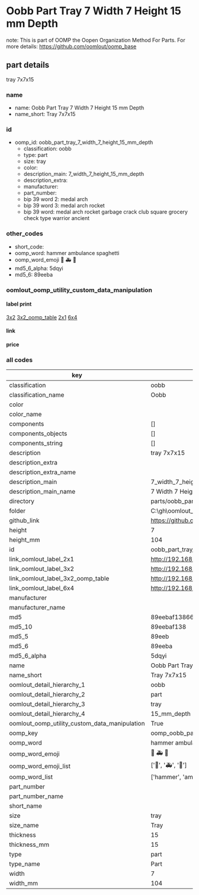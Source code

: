 # Oobb Part Tray 7 Width 7 Height 15 mm Depth  

note: This is part of OOMP the Oopen Organization Method For Parts. For more details: https://github.com/oomlout/oomp_base

##  part details
  



tray 7x7x15



### name
* name: Oobb Part Tray 7 Width 7 Height 15 mm Depth
* name_short: Tray 7x7x15 
### id
* oomp_id: oobb_part_tray_7_width_7_height_15_mm_depth
  * classification: oobb
  * type: part
  * size: tray
  * color: 
  * description_main: 7_width_7_height_15_mm_depth
  * description_extra: 
  * manufacturer: 
  * part_number: 
  * bip 39 word 2: medal arch
  * bip 39 word 3: medal arch rocket
  * bip 39 word: medal arch rocket garbage crack club square grocery check type warrior ancient

### other_codes
* short_code: 
* oomp_word: hammer ambulance spaghetti
* oomp_word_emoji :hammer: :ambulance: :spaghetti:
* md5_6_alpha: 5dqyi
* md5_6: 89eeba






### oomlout_oomp_utility_custom_data_manipulation
#### label print
[3x2](http://192.168.1.245:1112/?label=oomp%205dqyi)
[3x2_oomp_table](http://192.168.1.108:1112/?label=oomp%205dqyi)
[2x1](http://192.168.1.242:1112/?label=oomp%205dqyi)
[6x4](http://192.168.1.55:1112/?label=oomp%205dqyi)    

#### link

                              

#### price







### all codes 
| key | value |  
| --- | --- |  
| classification | oobb |  
| classification_name | Oobb |  
| color |  |  
| color_name |  |  
| components | [] |  
| components_objects | [] |  
| components_string | [] |  
| description | tray 7x7x15 |  
| description_extra |  |  
| description_extra_name |  |  
| description_main | 7_width_7_height_15_mm_depth |  
| description_main_name | 7 Width 7 Height 15 mm Depth |  
| directory | parts/oobb_part_tray_7_width_7_height_15_mm_depth |  
| folder | C:\gh\oomlout_oobb_version_4_generated_parts\parts\oobb_part_tray_7_width_7_height_15_mm_depth |  
| github_link | https://github.com/oomlout/oomlout_oomp_part_src/tree/main/parts/oobb_part_tray_7_width_7_height_15_mm_depth |  
| height | 7 |  
| height_mm | 104 |  
| id | oobb_part_tray_7_width_7_height_15_mm_depth |  
| link_oomlout_label_2x1 | http://192.168.1.242:1112/?label=oomp%205dqyi |  
| link_oomlout_label_3x2 | http://192.168.1.245:1112/?label=oomp%205dqyi |  
| link_oomlout_label_3x2_oomp_table | http://192.168.1.108:1112/?label=oomp%205dqyi |  
| link_oomlout_label_6x4 | http://192.168.1.55:1112/?label=oomp%205dqyi |  
| manufacturer |  |  
| manufacturer_name |  |  
| md5 | 89eebaf13866da6cb098e5f976c2c452 |  
| md5_10 | 89eebaf138 |  
| md5_5 | 89eeb |  
| md5_6 | 89eeba |  
| md5_6_alpha | 5dqyi |  
| name | Oobb Part Tray 7 Width 7 Height 15 mm Depth |  
| name_short | Tray 7x7x15  |  
| oomlout_detail_hierarchy_1 | oobb |  
| oomlout_detail_hierarchy_2 | part |  
| oomlout_detail_hierarchy_3 | tray |  
| oomlout_detail_hierarchy_4 | 15_mm_depth |  
| oomlout_oomp_utility_custom_data_manipulation | True |  
| oomp_key | oomp_oobb_part_tray_7_width_7_height_15_mm_depth |  
| oomp_word | hammer ambulance spaghetti |  
| oomp_word_emoji | :hammer: :ambulance: :spaghetti: |  
| oomp_word_emoji_list | [':hammer:', ':ambulance:', ':spaghetti:'] |  
| oomp_word_list | ['hammer', 'ambulance', 'spaghetti'] |  
| part_number |  |  
| part_number_name |  |  
| short_name |  |  
| size | tray |  
| size_name | Tray |  
| thickness | 15 |  
| thickness_mm | 15 |  
| type | part |  
| type_name | Part |  
| width | 7 |  
| width_mm | 104 |  
